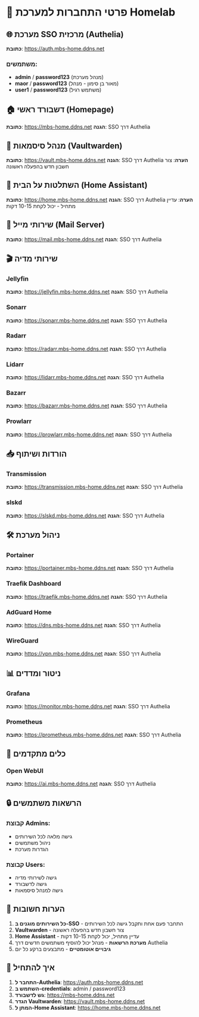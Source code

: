 # 🔐 פרטי התחברות למערכת Homelab

## 🌐 מערכת SSO מרכזית (Authelia)
**כתובת**: https://auth.mbs-home.ddns.net

### משתמשים:
- **admin** / **password123** (מנהל מערכת)
- **maor** / **password123** (מאור בן סימון - מנהל)
- **user1** / **password123** (משתמש רגיל)

## 🏠 דשבורד ראשי (Homepage)
**כתובת**: https://mbs-home.ddns.net
**הגנה**: SSO דרך Authelia

## 🔐 מנהל סיסמאות (Vaultwarden)
**כתובת**: https://vault.mbs-home.ddns.net
**הגנה**: SSO דרך Authelia
**הערה**: צור חשבון חדש בהפעלה ראשונה

## 🏡 השתלטות על הבית (Home Assistant)
**כתובת**: https://home.mbs-home.ddns.net
**הגנה**: SSO דרך Authelia
**הערה**: עדיין מתחיל - יכול לקחת 10-15 דקות

## 📧 שירותי מייל (Mail Server)
**כתובת**: https://mail.mbs-home.ddns.net
**הגנה**: SSO דרך Authelia

## 🎬 שירותי מדיה
### Jellyfin
**כתובת**: https://jellyfin.mbs-home.ddns.net
**הגנה**: SSO דרך Authelia

### Sonarr
**כתובת**: https://sonarr.mbs-home.ddns.net
**הגנה**: SSO דרך Authelia

### Radarr
**כתובת**: https://radarr.mbs-home.ddns.net
**הגנה**: SSO דרך Authelia

### Lidarr
**כתובת**: https://lidarr.mbs-home.ddns.net
**הגנה**: SSO דרך Authelia

### Bazarr
**כתובת**: https://bazarr.mbs-home.ddns.net
**הגנה**: SSO דרך Authelia

### Prowlarr
**כתובת**: https://prowlarr.mbs-home.ddns.net
**הגנה**: SSO דרך Authelia

## 📥 הורדות ושיתוף
### Transmission
**כתובת**: https://transmission.mbs-home.ddns.net
**הגנה**: SSO דרך Authelia

### slskd
**כתובת**: https://slskd.mbs-home.ddns.net
**הגנה**: SSO דרך Authelia

## 🛠️ ניהול מערכת
### Portainer
**כתובת**: https://portainer.mbs-home.ddns.net
**הגנה**: SSO דרך Authelia

### Traefik Dashboard
**כתובת**: https://traefik.mbs-home.ddns.net
**הגנה**: SSO דרך Authelia

### AdGuard Home
**כתובת**: https://dns.mbs-home.ddns.net
**הגנה**: SSO דרך Authelia

### WireGuard
**כתובת**: https://vpn.mbs-home.ddns.net
**הגנה**: SSO דרך Authelia

## 📊 ניטור ומדדים
### Grafana
**כתובת**: https://monitor.mbs-home.ddns.net
**הגנה**: SSO דרך Authelia

### Prometheus
**כתובת**: https://prometheus.mbs-home.ddns.net
**הגנה**: SSO דרך Authelia

## 🤖 כלים מתקדמים
### Open WebUI
**כתובת**: https://ai.mbs-home.ddns.net
**הגנה**: SSO דרך Authelia

## 🔒 הרשאות משתמשים

### קבוצת Admins:
- גישה מלאה לכל השירותים
- ניהול משתמשים
- הגדרות מערכת

### קבוצת Users:
- גישה לשירותי מדיה
- גישה לדשבורד
- גישה למנהל סיסמאות

## 📝 הערות חשובות

1. **כל השירותים מוגנים ב-SSO** - התחבר פעם אחת ותקבל גישה לכל השירותים
2. **Vaultwarden** - צור חשבון חדש בהפעלה ראשונה
3. **Home Assistant** - עדיין מתחיל, יכול לקחת 10-15 דקות
4. **מערכת הרשאות** - מנהל יכול להוסיף משתמשים חדשים דרך Authelia
5. **גיבויים אוטומטיים** - מתבצעים ברקע כל יום

## 🚀 איך להתחיל

1. **התחבר ל-Authelia**: https://auth.mbs-home.ddns.net
2. **השתמש ב-credentials**: admin / password123
3. **גש לדשבורד**: https://mbs-home.ddns.net
4. **הגדר Vaultwarden**: https://vault.mbs-home.ddns.net
5. **המתן ל-Home Assistant**: https://home.mbs-home.ddns.net
